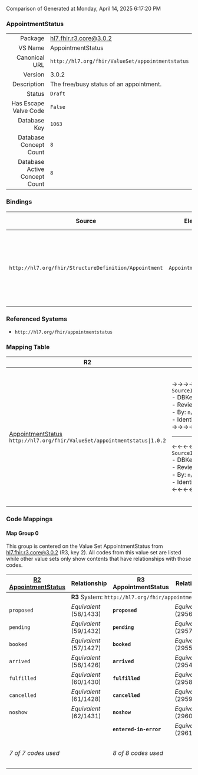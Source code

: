 Comparison of 
Generated at Monday, April 14, 2025 6:17:20 PM

### AppointmentStatus

|      |     |
| ---: | --- |
| Package | hl7.fhir.r3.core@3.0.2 |
| VS Name | AppointmentStatus |
| Canonical URL | `http://hl7.org/fhir/ValueSet/appointmentstatus` |
| Version | 3.0.2 |
| Description | The free/busy status of an appointment. |
| Status | `Draft` |
| Has Escape Valve Code | `False` |
| Database Key | `1063` |
| Database Concept Count | `8` |
| Database Active Concept Count | `8` |
### Bindings

| Source | Element | Binding | Strength | Element Short |
| ------ | ------- | ------- | -------- | ------------- |
| `http://hl7.org/fhir/StructureDefinition/Appointment` | `Appointment.status` | `http://hl7.org/fhir/ValueSet/appointmentstatus` | `Required` | proposed \| pending \| booked \| arrived \| fulfilled \| cancelled \| noshow \| entered-in-error |

### Referenced Systems

* `http://hl7.org/fhir/appointmentstatus`
### Mapping Table

| R2 | Comparison | R3 | Comparison | R4 | Comparison | R4B | Comparison | R5
| --- | --- | --- | --- | --- | --- | --- | --- | ---
| [AppointmentStatus](/docs/R2/ValueSets/AppointmentStatus.md)<br/> `http://hl7.org/fhir/ValueSet/appointmentstatus\|1.0.2` | →→→→→→→<br/>`SourceIsNarrowerThanTarget`<br/>- DBKey: `13`<br/>- Reviewed: `n/a`<br/>- By: `n/a`<br/>- Identical: `False`<br/>→→→→→→→<hr/>←←←←←←←<br/>`SourceIsBroaderThanTarget`<br/>- DBKey: `172`<br/>- Reviewed: `n/a`<br/>- By: `n/a`<br/>- Identical: `False`<br/>←←←←←←←| [AppointmentStatus](/docs/R3/ValueSets/AppointmentStatus.md)<br/> `http://hl7.org/fhir/ValueSet/appointmentstatus\|3.0.2` | →→→→→→→<br/>`SourceIsNarrowerThanTarget`<br/>- DBKey: `338`<br/>- Reviewed: `n/a`<br/>- By: `n/a`<br/>- Identical: `False`<br/>→→→→→→→<hr/>←←←←←←←<br/>`SourceIsBroaderThanTarget`<br/>- DBKey: `560`<br/>- Reviewed: `n/a`<br/>- By: `n/a`<br/>- Identical: `False`<br/>←←←←←←←| [AppointmentStatus](/docs/R4/ValueSets/AppointmentStatus.md)<br/> `http://hl7.org/fhir/ValueSet/appointmentstatus\|4.0.1` | →→→→→→→<br/>`Equivalent`<br/>- DBKey: `1385`<br/>- Reviewed: `n/a`<br/>- By: `n/a`<br/>- Identical: `False`<br/>→→→→→→→<hr/>←←←←←←←<br/>`Equivalent`<br/>- DBKey: `1386`<br/>- Reviewed: `n/a`<br/>- By: `n/a`<br/>- Identical: `False`<br/>←←←←←←←| [AppointmentStatus](/docs/R4B/ValueSets/AppointmentStatus.md)<br/> `http://hl7.org/fhir/ValueSet/appointmentstatus\|4.3.0` | →→→→→→→<br/>`Equivalent`<br/>- DBKey: `782`<br/>- Reviewed: `n/a`<br/>- By: `n/a`<br/>- Identical: `True`<br/>→→→→→→→<hr/>←←←←←←←<br/>`Equivalent`<br/>- DBKey: `1043`<br/>- Reviewed: `n/a`<br/>- By: `n/a`<br/>- Identical: `True`<br/>←←←←←←←| [AppointmentStatus](/docs/R5/ValueSets/AppointmentStatus.md)<br/> `http://hl7.org/fhir/ValueSet/appointmentstatus\|5.0.0` 

### Code Mappings


#### Map Group 0

This group is centered on the Value Set AppointmentStatus from hl7.fhir.r3.core@3.0.2 (R3, key 2).
All codes from this value set are listed while other value sets only show contents that have relationships with those codes.

| [R2 AppointmentStatus](/docs/R2/ValueSets/AppointmentStatus.md)| Relationship | R3 AppointmentStatus| Relationship | [R4 AppointmentStatus](/docs/R4/ValueSets/AppointmentStatus.md)| Relationship | [R4B AppointmentStatus](/docs/R4B/ValueSets/AppointmentStatus.md)| Relationship | [R5 AppointmentStatus](/docs/R5/ValueSets/AppointmentStatus.md)
| --- | --- | --- | --- | --- | --- | --- | --- | ---
| <td colspan="8">**R3** System: `http://hl7.org/fhir/appointmentstatus`
| `proposed`| _Equivalent_ <br/>(58/1433)| **`proposed`**| _Equivalent_ <br/>(2956/5163)| `proposed`| _Equivalent_ <br/>(14466/14467)| `proposed`| _Equivalent_ <br/>(7473/9735)| `proposed`
| `pending`| _Equivalent_ <br/>(59/1432)| **`pending`**| _Equivalent_ <br/>(2957/5162)| `pending`| _Equivalent_ <br/>(14468/14469)| `pending`| _Equivalent_ <br/>(7474/9736)| `pending`
| `booked`| _Equivalent_ <br/>(57/1427)| **`booked`**| _Equivalent_ <br/>(2955/5156)| `booked`| _Equivalent_ <br/>(14470/14471)| `booked`| _Equivalent_ <br/>(7472/9734)| `booked`
| `arrived`| _Equivalent_ <br/>(56/1426)| **`arrived`**| _Equivalent_ <br/>(2954/5155)| `arrived`| _Equivalent_ <br/>(14472/14473)| `arrived`| _Equivalent_ <br/>(7471/9733)| `arrived`
| `fulfilled`| _Equivalent_ <br/>(60/1430)| **`fulfilled`**| _Equivalent_ <br/>(2958/5160)| `fulfilled`| _Equivalent_ <br/>(14474/14475)| `fulfilled`| _Equivalent_ <br/>(7475/9737)| `fulfilled`
| `cancelled`| _Equivalent_ <br/>(61/1428)| **`cancelled`**| _Equivalent_ <br/>(2959/5157)| `cancelled`| _Equivalent_ <br/>(14476/14477)| `cancelled`| _Equivalent_ <br/>(7476/9738)| `cancelled`
| `noshow`| _Equivalent_ <br/>(62/1431)| **`noshow`**| _Equivalent_ <br/>(2960/5161)| `noshow`| _Equivalent_ <br/>(14478/14479)| `noshow`| _Equivalent_ <br/>(7477/9739)| `noshow`
| | | **`entered-in-error`**| _Equivalent_ <br/>(2961/5159)| `entered-in-error`| _Equivalent_ <br/>(14480/14481)| `entered-in-error`| _Equivalent_ <br/>(7479/9741)| `entered-in-error`
| *7 of 7 codes used* | | *8 of 8 codes used* | | *8 of 10 codes used* <br/>remaining codes:<br/>`checked-in`, `waitlist`| | *8 of 10 codes used* <br/>remaining codes:<br/>`checked-in`, `waitlist`| | *8 of 10 codes used* <br/>remaining codes:<br/>`checked-in`, `waitlist`

